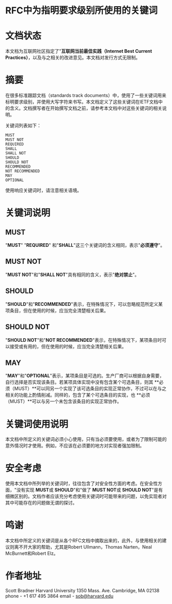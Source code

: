 RFC中为指明要求级别所使用的关键词
========================================================

# 文档状态

本文档为互联网社区指定了"**互联网当前最佳实践（Internet Best Current Practices）**，以及与之相关的改进意见。本文档对发行方式无限制。

# 摘要

在很多标准跟踪文档（standards track documents）中，使用了一些关键词用来标明要求级别，并使用大写字符来书写。本文档定义了这些关键词在IETF文档中的含义。文档撰写者在开始撰写文档之前，请参考本文档中对这些关键词的相关说明。

关键词列表如下：

    MUST             
    MUST NOT         
    REQUIRED         
    SHALL            
    SHALL NOT        
    SHOULD           
    SHOULD NOT       
    RECOMMENDED      
    NOT RECOMMENDED  
    MAY              
    OPTIONAL         

使用响应关键词时，请注意相关语境。

# 关键词说明

## MUST

"**MUST**" "**REQUIRED**" 和"**SHALL**"这三个关键词的含义相同，表示"**必须遵守**"。

## MUST NOT

"**MUST NOT**"和"**SHALL NOT**"具有相同的含义，表示"**绝对禁止**"。

## SHOULD

"**SHOULD**"和"**RECOMMENDED**"表示，在特殊情况下，可以忽略规范所定义某项条目，但在使用的时候，应当完全清楚相关后果。

## SHOULD NOT

"**SHOULD NOT**"和"**NOT RECOMMENDED**"表示，在特殊情况下，某项条目时可以接受或有用的，但在使用的时候，应当完全清楚相关后果。

## MAY

"**MAY**"和"**OPTIONAL**"表示，某项条目是可选的。生产厂商可以根据自身需要，自行选择是否实现该条目。若某项具体实现中没有包含某个可选条目，则其 **必须（MUST）**可以同另一个实现了该可选条目的实现正常协作，不过可以在与之相关的功能上酌情削减。同样的，包含了某个可选条目的实现，也 **必须（MUST）**可以与另一个未包含该条目的实现正常协作。

# 关键词使用说明
本文档中所定义的关键词必须小心使用，只有当必须要使用，或者为了限制可能的意外情况时才使用。例如，不应该在必须要的地方对实现者强加限制。

# 安全考虑

使用本文档中所列举的关键词时，往往包含了对安全性方面的考虑。在安全性方面，"没有实现 **MUST**或 **SHOULD**"和"做了 **MUST NOT**或 **SHOULD NOT**"是有细微区别的。文档作者应该充分考虑使用关键词时可能带来的问题，以免实现者对其中可能存在的问题做无谓的探讨。

# 鸣谢

本文档中所定义的关键词是从各个RFC文档中摘取出来的，此外，与使用相关的建议则离不开大家的帮助，尤其是Robert Ullmann，Thomas Narten，Neal McBurnett和Robert Elz。

# 作者地址

   Scott Bradner
   Harvard University
   1350 Mass. Ave.
   Cambridge, MA 02138
   phone - +1 617 495 3864
   email - sob@harvard.edu